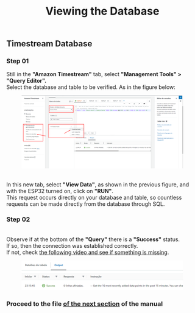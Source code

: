 <!DOCTYPE html>
<html lang="en">
<head>
<meta charset="UTF-8">
</head>
<body>
<header>
  <h1>Viewing the Database</h1>
</header>
<main>
  <section>
    <h2>Timestream Database</h2>
    <article>
      <h3>Step 01</h3>
      <p>
       Still in the <strong>"Amazon Timestream"</strong> tab, select <strong>"Management Tools" > "Query Editor".</strong>
        <br> Select the database and table to be verified. As in the figure below:
        <figure>
          <img src="https://github.com/Thiago5B/Projeto_IoT-SE/blob/main/img/db_12.png">
        </figure>
        <br>In this new tab, select <strong>"View Data"</strong>, as shown in the previous figure, and with the ESP32 turned on, click on <strong>"RUN"</strong>.
        <br>This request occurs directly on your database and table, so countless requests can be made directly from the database through SQL.
      </p>
    </article>
    <article>
      <h3>Step 02</h3>
      <p>
       <br>Observe if at the bottom of the <strong>"Query"</strong> there is a <strong>"Success"</strong> status.
        <br>If so, then the connection was established correctly.
        <br>If not, check <a href="https://youtu.be/z8T4hAERuOg?t=625">the following video and see if something is missing</a>.
        <figure>
          <img src="https://github.com/Thiago5B/Projeto_IoT-SE/blob/main/img/db_13.png">
        </figure> 
      </p>
    </article>
    <h3>Proceed to the file <a href=""><strong> of the next section</strong></a> of the manual</h3>
  </section>
</main>
</body>
</html>
